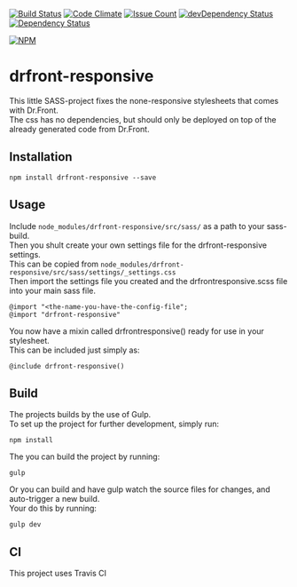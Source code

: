 [![Build Status](https://travis-ci.org/allwiine/drfront-responsive.svg?branch=master)](https://travis-ci.org/allwiine/drfront-responsive)
[![Code Climate](https://codeclimate.com/github/allwiine/drfront-responsive/badges/gpa.svg)](https://codeclimate.com/github/allwiine/drfront-responsive)
[![Issue Count](https://codeclimate.com/github/allwiine/drfront-responsive/badges/issue_count.svg)](https://codeclimate.com/github/allwiine/drfront-responsive)
[![devDependency Status](https://david-dm.org/allwiine/drfront-responsive/dev-status.svg)](https://david-dm.org/allwiine/drfront-responsive#info=devDependencies)
[![Dependency Status](https://david-dm.org/allwiine/drfront-responsive.svg)](https://david-dm.org/allwiine/drfront-responsive)    
      
[![NPM](https://nodei.co/npm/drfront-responsive.png?compact=true)](https://nodei.co/npm/drfront-responsive/)  
     

# drfront-responsive    
     
This little SASS-project fixes the none-responsive stylesheets that comes with Dr.Front.    
The css has no dependencies, but should only be deployed on top of the already generated code from Dr.Front.   
      
      
## Installation   
```
npm install drfront-responsive --save
```    
     
## Usage    
Include `node_modules/drfront-responsive/src/sass/` as a path to your sass-build.   
Then you shult create your own settings file for the drfront-responsive settings.   
This can be copied from `node_modules/drfront-responsive/src/sass/settings/_settings.css`    
Then import the settings file you created and the drfrontresponsive.scss file into your main sass file.    
```
@import "<the-name-you-have-the-config-file";
@import "drfront-responsive"
```

You now have a mixin called drfrontresponsive() ready for use in your stylesheet.   
This can be included just simply as:
```
@include drfront-responsive()
```     
       
## Build    
The projects builds by the use of Gulp.   
To set up the project for further development, simply run:   
    
```
npm install 
```
    
The you can build the project by running:     
```
gulp
```
     
Or you can build and have gulp watch the source files for changes, and auto-trigger a new build.   
Your do this by running:    
```
gulp dev
```
     
## CI   
This project uses Travis CI  


